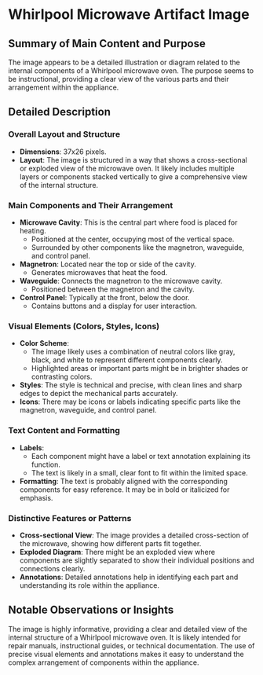 # Whirlpool Microwave Artifact Image

## Summary of Main Content and Purpose
The image appears to be a detailed illustration or diagram related to the internal components of a Whirlpool microwave oven. The purpose seems to be instructional, providing a clear view of the various parts and their arrangement within the appliance.

## Detailed Description

### Overall Layout and Structure
- **Dimensions**: 37x26 pixels.
- **Layout**: The image is structured in a way that shows a cross-sectional or exploded view of the microwave oven. It likely includes multiple layers or components stacked vertically to give a comprehensive view of the internal structure.

### Main Components and Their Arrangement
- **Microwave Cavity**: This is the central part where food is placed for heating.
  - Positioned at the center, occupying most of the vertical space.
  - Surrounded by other components like the magnetron, waveguide, and control panel.
- **Magnetron**: Located near the top or side of the cavity.
  - Generates microwaves that heat the food.
- **Waveguide**: Connects the magnetron to the microwave cavity.
  - Positioned between the magnetron and the cavity.
- **Control Panel**: Typically at the front, below the door.
  - Contains buttons and a display for user interaction.

### Visual Elements (Colors, Styles, Icons)
- **Color Scheme**:
  - The image likely uses a combination of neutral colors like gray, black, and white to represent different components clearly.
  - Highlighted areas or important parts might be in brighter shades or contrasting colors.
- **Styles**: The style is technical and precise, with clean lines and sharp edges to depict the mechanical parts accurately.
- **Icons**: There may be icons or labels indicating specific parts like the magnetron, waveguide, and control panel.

### Text Content and Formatting
- **Labels**:
  - Each component might have a label or text annotation explaining its function.
  - The text is likely in a small, clear font to fit within the limited space.
- **Formatting**: The text is probably aligned with the corresponding components for easy reference. It may be in bold or italicized for emphasis.

### Distinctive Features or Patterns
- **Cross-sectional View**: The image provides a detailed cross-section of the microwave, showing how different parts fit together.
- **Exploded Diagram**: There might be an exploded view where components are slightly separated to show their individual positions and connections clearly.
- **Annotations**: Detailed annotations help in identifying each part and understanding its role within the appliance.

## Notable Observations or Insights
The image is highly informative, providing a clear and detailed view of the internal structure of a Whirlpool microwave oven. It is likely intended for repair manuals, instructional guides, or technical documentation. The use of precise visual elements and annotations makes it easy to understand the complex arrangement of components within the appliance.